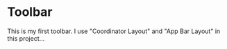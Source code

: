 # Toolbar
This is my first toolbar. I use "Coordinator Layout" and "App Bar Layout" in this project...
